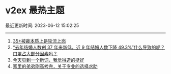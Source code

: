 # v2ex 最热主题

最近更新时间: 2023-06-12 15:02:25

--- 
1. [35+被裁本质上是轮流上岗](https://www.v2ex.com/t/947859) 
2. [“去年结婚人数创 37 年来新低，近 9 年结婚人数下降 49.3%”什么导致的呢？口罩占大部分因素吗？](https://www.v2ex.com/t/947867) 
3. [今天见到一个新词，我觉得造的挺好](https://www.v2ex.com/t/947882) 
4. [家里的弟弟刚高考完，关于专业的选择求助](https://www.v2ex.com/t/947894) 
